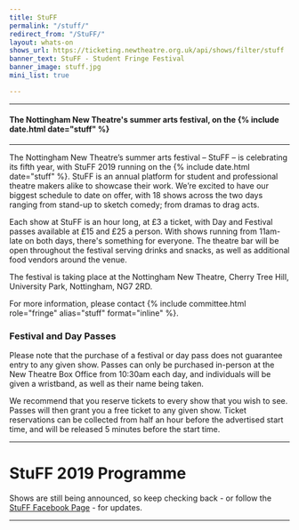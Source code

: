 ```yaml
---
title: StuFF
permalink: "/stuff/"
redirect_from: "/StuFF/"
layout: whats-on
shows_url: https://ticketing.newtheatre.org.uk/api/shows/filter/stuff
banner_text: StuFF - Student Fringe Festival
banner_image: stuff.jpg
mini_list: true

---
```

<hr>

#### The Nottingham New Theatre's summer arts festival, on the {% include date.html date="stuff" %}

<hr>

The Nottingham New Theatre’s summer arts festival – StuFF – is celebrating its fifth year, with StuFF 2019 running on the {% include date.html date="stuff" %}. StuFF is an annual platform for student and professional theatre makers alike to showcase their work. We’re excited to have our biggest schedule to date on offer, with 18 shows across the two days ranging from stand-up to sketch comedy; from dramas to drag acts.

Each show at StuFF is an hour long, at £3 a ticket, with Day and Festival passes available at £15 and £25 a person. With shows running from 11am-late on both days, there's something for everyone. The theatre bar will be open throughout the festival serving drinks and snacks, as well as additional food vendors around the venue.

The festival is taking place at the Nottingham New Theatre, Cherry Tree Hill, University Park, Nottingham, NG7 2RD.

For more information, please contact {% include committee.html role="fringe" alias="stuff" format="inline" %}.

### Festival and Day Passes

Please note that the purchase of a festival or day pass does not guarantee entry to any given show. Passes can only be purchased in-person at the New Theatre Box Office from 10:30am each day, and individuals will be given a wristband, as well as their name being taken. 

We recommend that you reserve tickets to every show that you wish to see. Passes will then grant you a free ticket to any given show. Ticket reservations can be collected from half an hour before the advertised start time, and will be released 5 minutes before the start time. 

<hr>

<h1 class="text-center">StuFF 2019 Programme</h1>

<p class="text-center">Shows are still being announced, so keep checking back - or follow the <a href="https://facebook.com/stuffnotts">StuFF Facebook Page</a> - for updates.</p>

<hr>